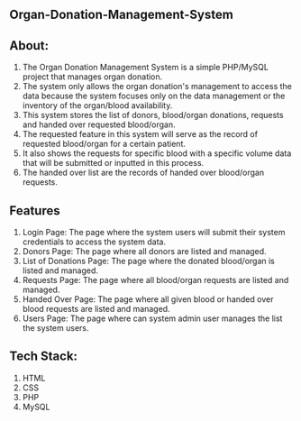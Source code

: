 ## Organ-Donation-Management-System 

## About:
1. The Organ Donation Management System is a simple PHP/MySQL project that manages organ donation. 
2. The system only allows the organ donation's management to access the data because the system focuses only on the data management or the inventory of the organ/blood availability. 
3. This system stores the list of donors, blood/organ donations, requests and handed over requested blood/organ. 
4. The requested feature in this system will serve as the record of requested blood/organ for a certain patient. 
5. It also shows the requests for specific blood with a specific volume data that will be submitted or inputted in this process. 
6. The handed over list are the records of handed over blood/organ requests.

## Features
1. Login Page: The page where the system users will submit their system credentials to access the system data.
2. Donors Page: The page where all donors are listed and managed.
3. List of Donations Page: The page where the donated blood/organ is listed and managed.
4. Requests Page: The page where all blood/organ requests are listed and managed.
5. Handed Over Page: The page where all given blood or handed over blood requests are listed and managed.
6. Users Page: The page where can system admin user manages the list the system users.

## Tech Stack:
1. HTML 
2. CSS
3. PHP
4. MySQL
